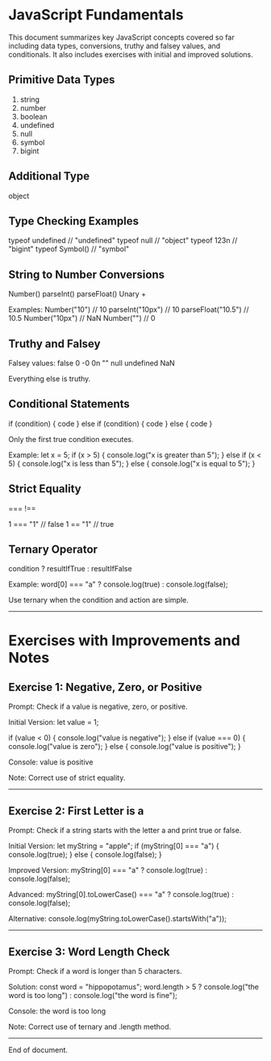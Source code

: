 # JavaScript Fundamentals

This document summarizes key JavaScript concepts covered so far including data types, conversions, truthy and falsey values, and conditionals. It also includes exercises with initial and improved solutions.

## Primitive Data Types
1. string
2. number
3. boolean
4. undefined
5. null
6. symbol
7. bigint

## Additional Type
object

## Type Checking Examples
typeof undefined   // "undefined"
typeof null        // "object"
typeof 123n        // "bigint"
typeof Symbol()    // "symbol"

## String to Number Conversions
Number()
parseInt()
parseFloat()
Unary +

Examples:
Number("10")      // 10
parseInt("10px")  // 10
parseFloat("10.5") // 10.5
Number("10px")    // NaN
Number("")        // 0

## Truthy and Falsey
Falsey values:
false
0
-0
0n
""
null
undefined
NaN

Everything else is truthy.

## Conditional Statements
if (condition) {
  code
} else if (condition) {
  code
} else {
  code
}

Only the first true condition executes.

Example:
let x = 5;
if (x > 5) {
  console.log("x is greater than 5");
} else if (x < 5) {
  console.log("x is less than 5");
} else {
  console.log("x is equal to 5");
}

## Strict Equality
=== 
!==

1 === "1" // false
1 == "1"  // true

## Ternary Operator
condition ? resultIfTrue : resultIfFalse

Example:
word[0] === "a" ? console.log(true) : console.log(false);

Use ternary when the condition and action are simple.

------------------------------------------------------

# Exercises with Improvements and Notes

## Exercise 1: Negative, Zero, or Positive

Prompt:
Check if a value is negative, zero, or positive.

Initial Version:
let value = 1;

if (value < 0) {
  console.log("value is negative");
} else if (value === 0) {
  console.log("value is zero");
} else {
  console.log("value is positive");
}

Console:
value is positive

Note:
Correct use of strict equality.

------------------------------------------------------

## Exercise 2: First Letter is a

Prompt:
Check if a string starts with the letter a and print true or false.

Initial Version:
let myString = "apple";
if (myString[0] === "a") {
  console.log(true);
} else {
  console.log(false);
}

Improved Version:
myString[0] === "a" ? console.log(true) : console.log(false);

Advanced:
myString[0].toLowerCase() === "a" ? console.log(true) : console.log(false);

Alternative:
console.log(myString.toLowerCase().startsWith("a"));

------------------------------------------------------

## Exercise 3: Word Length Check

Prompt:
Check if a word is longer than 5 characters.

Solution:
const word = "hippopotamus";
word.length > 5 ? console.log("the word is too long") : console.log("the word is fine");

Console:
the word is too long

Note:
Correct use of ternary and .length method.

------------------------------------------------------

End of document.

